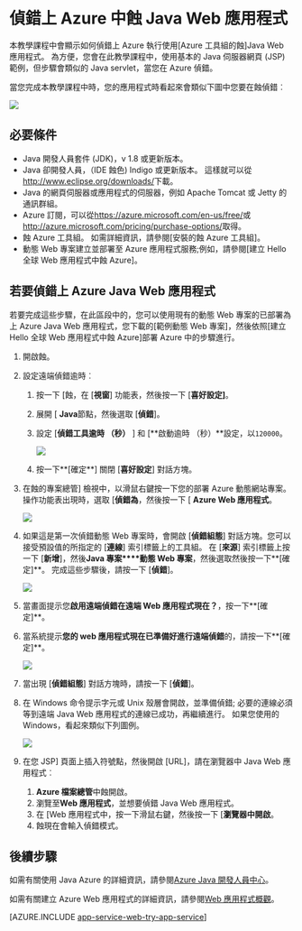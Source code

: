 <properties 
    pageTitle="偵錯上 Azure 中蝕 Java Web 應用程式 |Microsoft Azure" 
    description="本教學課程教您如何使用 Azure 工具組蝕的偵錯 Azure 上執行 Java Web 應用程式。" 
    services="app-service\web" 
    documentationCenter="java" 
    authors="selvasingh" 
    manager="wpickett" 
    editor=""/>

<tags 
    ms.service="app-service-web" 
    ms.workload="web" 
    ms.tgt_pltfrm="na" 
    ms.devlang="Java" 
    ms.topic="article" 
    ms.date="09/20/2016" 
    ms.author="asirveda;robmcm"/>

# <a name="debug-a-java-web-app-on-azure-in-eclipse"></a>偵錯上 Azure 中蝕 Java Web 應用程式

本教學課程中會顯示如何偵錯上 Azure 執行使用[Azure 工具組的蝕]Java Web 應用程式。 為方便，您會在此教學課程中，使用基本的 Java 伺服器網頁 (JSP) 範例，但步驟會類似的 Java servlet，當您在 Azure 偵錯。

當您完成本教學課程中時，您的應用程式時看起來會類似下圖中您要在蝕偵錯︰

![][01]
 
## <a name="prerequisites"></a>必要條件

* Java 開發人員套件 (JDK)，v 1.8 或更新版本。
* Java 卻開發人員，（IDE 蝕色) Indigo 或更新版本。 這樣就可以從<http://www.eclipse.org/downloads/>下載。
* Java 的網頁伺服器或應用程式的伺服器，例如 Apache Tomcat 或 Jetty 的通訊群組。
* Azure 訂閱，可以從<https://azure.microsoft.com/en-us/free/>或<http://azure.microsoft.com/pricing/purchase-options/>取得。
* 蝕 Azure 工具組。 如需詳細資訊，請參閱[安裝的蝕 Azure 工具組]。
* 動態 Web 專案建立並部署至 Azure 應用程式服務;例如，請參閱[建立 Hello 全球 Web 應用程式中蝕 Azure]。

## <a name="to-debug-a-java-web-app-on-azure"></a>若要偵錯上 Azure Java Web 應用程式

若要完成這些步驟，在此區段中的，您可以使用現有的動態 Web 專案的已部署為上 Azure Java Web 應用程式，您下載的[範例動態 Web 專案]，然後依照[建立 Hello 全球 Web 應用程式中蝕 Azure]部署 Azure 中的步驟進行。 

1. 開啟蝕。

1. 設定遠端偵錯逾時︰

    1. 按一下 [蝕，在 [**視窗**] 功能表，然後按一下 [**喜好設定]**。
    1. 展開 [ **Java**節點，然後選取 [**偵錯**]。
    1. 設定 [**偵錯工具逾時 （秒）** ] 和 [**啟動逾時 （秒）**設定，以`120000`。

        ![][02]

    1. 按一下**[確定**] 關閉 [**喜好設定**] 對話方塊。

1. 在蝕的專案總管] 檢視中，以滑鼠右鍵按一下您的部署 Azure 動態網站專案。 操作功能表出現時，選取 [**偵錯為**，然後按一下 [ **Azure Web 應用程式**。

    ![][03]

1. 如果這是第一次偵錯動態 Web 專案時，會開啟 [**偵錯組態**] 對話方塊。您可以接受預設值的所指定的 [**連線**] 索引標籤上的工具組。 在 [**來源**] 索引標籤上按一下 [**新增**]，然後**Java 專案****動態 Web 專案**，然後選取然後按一下**[確定]**。 完成這些步驟後，請按一下 [**偵錯**]。

    ![][04]

1. 當畫面提示您**啟用遠端偵錯在遠端 Web 應用程式現在？**，按一下**[確定]**。

1. 當系統提示**您的 web 應用程式現在已準備好進行遠端偵錯**的，請按一下**[確定]**。

    ![][05]

1. 當出現 [**偵錯組態**] 對話方塊時，請按一下 [**偵錯**]。

1. 在 Windows 命令提示字元或 Unix 殼層會開啟，並準備偵錯; 必要的連線必須等到遠端 Java Web 應用程式的連線已成功，再繼續進行。 如果您使用的 Windows，看起來類似下列圖例。

    ![][06]

1. 在您 JSP] 頁面上插入符號點，然後開啟 [URL]，請在瀏覽器中 Java Web 應用程式︰

    1. **Azure 檔案總管**中蝕開啟。
    1. 瀏覽至**Web 應用程式**，並想要偵錯 Java Web 應用程式。
    1. 在 [Web 應用程式中，按一下滑鼠右鍵，然後按一下 [**瀏覽器中開啟**。
    1. 蝕現在會輸入偵錯模式。

## <a name="next-steps"></a>後續步驟

如需有關使用 Java Azure 的詳細資訊，請參閱[Azure Java 開發人員中心]。

如需有關建立 Azure Web 應用程式的詳細資訊，請參閱[Web 應用程式概觀]。

[AZURE.INCLUDE [app-service-web-try-app-service](../../includes/app-service-web-try-app-service.md)]

<!-- URL List -->

[Azure App Service]: http://go.microsoft.com/fwlink/?LinkId=529714
[針對蝕 azure 工具組]: ../azure-toolkit-for-eclipse.md
[安裝蝕 Azure 工具組]: ../azure-toolkit-for-eclipse-installation.md
[建立 Azure 中蝕認識全球 Web 應用程式]: ./app-service-web-eclipse-create-hello-world-web-app.md
[範例動態網站專案]: http://go.microsoft.com/fwlink/?LinkId=817337

[Azure Java 開發人員中心]: https://azure.microsoft.com/develop/java/
[Web 應用程式概觀]: ./app-service-web-overview.md

<!-- IMG List -->

[01]: ./media/app-service-web-debug-java-web-app-in-eclipse/01-debug-java-web-app-in-eclipse.png
[02]: ./media/app-service-web-debug-java-web-app-in-eclipse/02-configure-eclipse-remote-debug.png
[03]: ./media/app-service-web-debug-java-web-app-in-eclipse/03-debug-as.png
[04]: ./media/app-service-web-debug-java-web-app-in-eclipse/04-debug-configurations.png
[05]: ./media/app-service-web-debug-java-web-app-in-eclipse/05-ready-for-remote-debugging.png
[06]: ./media/app-service-web-debug-java-web-app-in-eclipse/06-windows-command-prompt-connection-successful-to-remote.png
